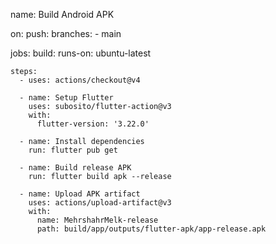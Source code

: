 name: Build Android APK

on:
  push:
    branches:
      - main

jobs:
  build:
    runs-on: ubuntu-latest

    steps:
      - uses: actions/checkout@v4

      - name: Setup Flutter
        uses: subosito/flutter-action@v3
        with:
          flutter-version: '3.22.0'

      - name: Install dependencies
        run: flutter pub get

      - name: Build release APK
        run: flutter build apk --release

      - name: Upload APK artifact
        uses: actions/upload-artifact@v3
        with:
          name: MehrshahrMelk-release
          path: build/app/outputs/flutter-apk/app-release.apk
